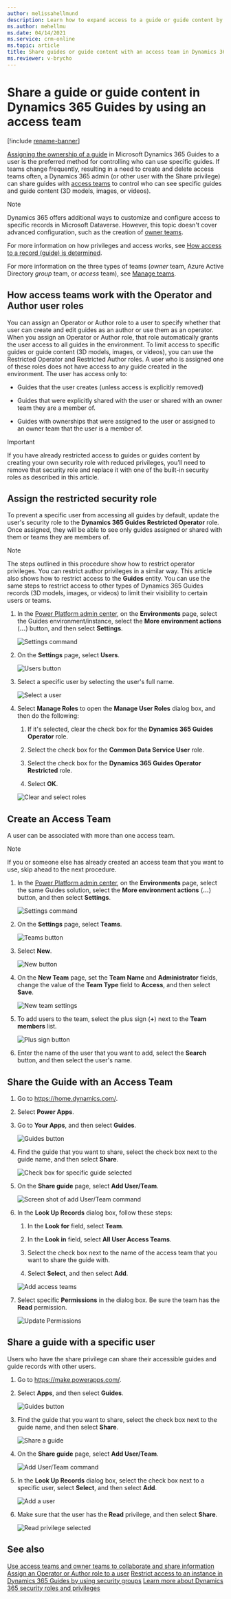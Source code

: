 ```yaml
---
author: melissahellmund
description: Learn how to expand access to a guide or guide content by sharing with an access team in Microsoft Dynamics 365 Guides.
ms.author: mehellmu
ms.date: 04/14/2021
ms.service: crm-online
ms.topic: article
title: Share guides or guide content with an access team in Dynamics 365 Guides
ms.reviewer: v-brycho
---
```


# Share a guide or guide content in Dynamics 365 Guides by using an access team

[!include [rename-banner](~/includes/cc-data-platform-banner.md)]

[Assigning the ownership of a guide](admin-access-assign.md) in Microsoft Dynamics 365 Guides to a user is the preferred method for controlling who can use specific guides. If teams change frequently, resulting in a need to create and delete access teams often, a Dynamics 365 admin (or other user with the Share privilege) can share guides with [access teams](https://docs.microsoft.com/dynamics365/customerengagement/on-premises/developer/use-access-teams-owner-teams-collaborate-share-information) to control who can see specific guides and guide content (3D models, images, or videos).

> [!NOTE]
> Dynamics 365 offers additional ways to customize and configure access to specific records in Microsoft Dataverse. However, this topic doesn't cover advanced configuration, such as the creation of [owner teams](https://docs.microsoft.com/dynamics365/customerengagement/on-premises/developer/use-access-teams-owner-teams-collaborate-share-information).

For more information on how privileges and access works, see [How access to a record (guide) is determined](https://docs.microsoft.com/power-platform/admin/how-record-access-determined).

For more information on the three types of teams (*owner* team, Azure Active Directory *group* team, or *access* team), see [Manage teams](https://docs.microsoft.com/power-platform/admin/manage-teams).

## How access teams work with the Operator and Author user roles

You can assign an Operator or Author role to a user to specify whether that user can create and edit guides as an author or use them as an operator. When you assign an Operator or Author role, that role automatically grants the user access to all guides in the environment. To limit access to specific guides or guide content (3D models, images, or videos), you can use the Restricted Operator and Restricted Author roles. A user who is assigned one of these roles does not have access to any guide created in the environment. The user has access only to:

- Guides that the user creates (unless access is explicitly removed)

- Guides that were explicitly shared with the user or shared with an owner team they are a member of.

- Guides with ownerships that were assigned to the user or assigned to an owner team that the user is a member of.

> [!IMPORTANT]
> If you have already restricted access to guides or guides content by creating your own security role with reduced privileges, you’ll need to remove that security role and replace it with one of the built-in security roles as described in this article.

## Assign the restricted security role

To prevent a specific user from accessing all guides by default, update the user's security role to the **Dynamics 365 Guides Restricted Operator** role. Once assigned, they will be able to see only guides assigned or shared with them or teams they are members of.

> [!NOTE]
> The steps outlined in this procedure show how to restrict operator privileges. You can restrict author privileges in a similar way. This article also shows how to restrict access to the **Guides** entity. You can use the same steps to restrict access to other types of Dynamics 365 Guides records (3D models, images, or videos) to limit their visibility to certain users or teams.

1. In the [Power Platform admin center](https://admin.powerplatform.microsoft.com/environments), on the **Environments** page, select the Guides environment/instance, select the **More environment actions** (**...**) button, and then select **Settings**.

    ![Settings command](media/access-teams-9.PNG "Settings command")

2. On the **Settings** page, select **Users**.

    ![Users button](media/access-teams-10.PNG "Users button")

3. Select a specific user by selecting the user's full name.

    ![Select a user](media/access-teams-11.PNG "Select a user")

4. Select **Manage Roles** to open the **Manage User Roles** dialog box, and then do the following:

    1. If it's selected, clear the check box for the **Dynamics 365 Guides Operator** role.

    2. Select the check box for the **Common Data Service User** role.

    3. Select the check box for the **Dynamics 365 Guides Operator Restricted** role.

    4. Select **OK**.

    ![Clear and select roles](media/manage-user-basic-user-restricted-op.PNG "Clear and select roles")

## Create an Access Team

A user can be associated with more than one access team.

> [!NOTE]
> If you or someone else has already created an access team that you want to use, skip ahead to the next procedure.

1. In the [Power Platform admin center](https://admin.powerplatform.microsoft.com/environments), on the **Environments** page, select the same Guides solution, select the **More environment actions** (**...**) button, and then select **Settings**.

    ![Settings command](media/access-teams-9.PNG "Settings command")

1. On the **Settings** page, select **Teams**.

    ![Teams button](media/access-teams-14.PNG "Teams button")

1. Select **New**.

    ![New button](media/access-teams-15.PNG "New button")

1. On the **New Team** page, set the **Team Name** and **Administrator** fields, change the value of the **Team Type** field to **Access**, and then select **Save**.

    ![New team settings](media/access-teams-16.jpg "New team settings")

1. To add users to the team, select the plus sign (**+**) next to the **Team members** list.

    ![Plus sign button](media/access-teams-17.jpg "Plus sign button")

1. Enter the name of the user that you want to add, select the **Search** button, and then select the user's name.

## Share the Guide with an Access Team

1. Go to <https://home.dynamics.com/>.

1. Select **Power Apps**.
1. Go to  **Your Apps**, and then select **Guides**.

    ![Guides button](media/access-teams-22.PNG "Guides button")

1. Find the guide that you want to share, select the check box next to the guide name, and then select **Share**.

    ![Check box for specific guide selected](media/access-teams-19.PNG "Check box for specific guide selected")

1. On the **Share guide** page, select **Add User/Team**.

    ![Screen shot of add User/Team command](media/access-teams-20.PNG "Screen shot of add User/Team command")

1. In the **Look Up Records** dialog box, follow these steps:

    1. In the **Look for** field, select **Team**.

    2. In the **Look in** field, select **All User Access Teams**.

    3. Select the check box next to the name of the access team that you want to share the guide with.

    4. Select **Select**, and then select **Add**.

    ![Add access teams](media/access-teams-21.PNG "Add access teams")

1. Select specific  **Permissions**  in the dialog box.  Be sure the team has the **Read** permission.

    ![Update Permissions](media/access-teams-21B.PNG "Update Permissions")

## Share a guide with a specific user

Users who have the share privilege can share their accessible guides and guide records with other users.

1. Go to <https://make.powerapps.com/>.

2. Select **Apps**, and then select **Guides**.

    ![Guides button](media/access-teams-22.PNG "Guides button")

3. Find the guide that you want to share, select the check box next to the guide name, and then select **Share**.

    ![Share a guide](media/access-teams-23.PNG "Share a guide")

4. On the **Share guide** page, select **Add User/Team**.

    ![Add User/Team command](media/access-teams-24.PNG "Add User/Team command")

5. In the **Look Up Records** dialog box, select the check box next to a specific user, select **Select**, and then select **Add**.

    ![Add a user](media/access-teams-25.PNG "Add a user")

6. Make sure that the user has the **Read** privilege, and then select **Share**.

    ![Read privilege selected](media/access-teams-26.PNG "Read privilege selected")

## See also

[Use access teams and owner teams to collaborate and share information](https://docs.microsoft.com/dynamics365/customerengagement/on-premises/developer/use-access-teams-owner-teams-collaborate-share-information)
[Assign an Operator or Author role to a user](assign-role.md)
[Restrict access to an instance in Dynamics 365 Guides by using security groups](admin-security.md)
[Learn more about Dynamics 365 security roles and privileges](https://docs.microsoft.com/dynamics365/customerengagement/on-premises/admin/security-roles-privileges)
